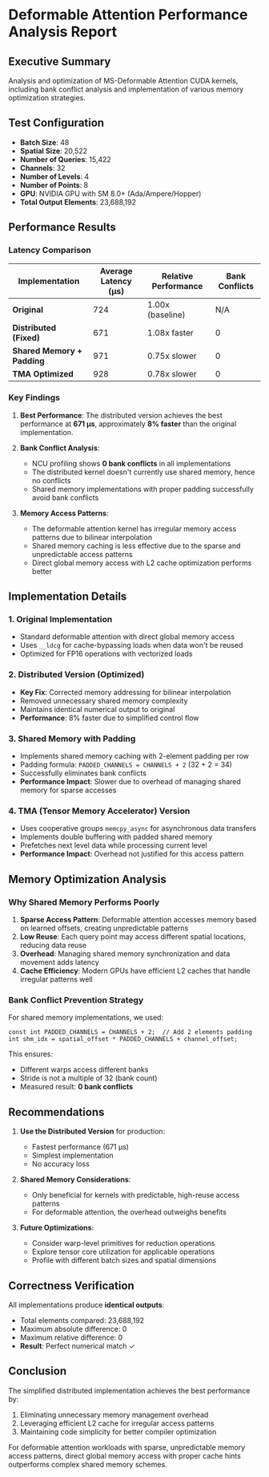 # Deformable Attention Performance Analysis Report

## Executive Summary
Analysis and optimization of MS-Deformable Attention CUDA kernels, including bank conflict analysis and implementation of various memory optimization strategies.

## Test Configuration
- **Batch Size**: 48
- **Spatial Size**: 20,522
- **Number of Queries**: 15,422
- **Channels**: 32
- **Number of Levels**: 4
- **Number of Points**: 8
- **GPU**: NVIDIA GPU with SM 8.0+ (Ada/Ampere/Hopper)
- **Total Output Elements**: 23,688,192

## Performance Results

### Latency Comparison

| Implementation | Average Latency (μs) | Relative Performance | Bank Conflicts |
|----------------|---------------------|---------------------|----------------|
| **Original** | 724 | 1.00x (baseline) | N/A |
| **Distributed (Fixed)** | 671 | 1.08x faster | 0 |
| **Shared Memory + Padding** | 971 | 0.75x slower | 0 |
| **TMA Optimized** | 928 | 0.78x slower | 0 |

### Key Findings

1. **Best Performance**: The distributed version achieves the best performance at **671 μs**, approximately **8% faster** than the original implementation.

2. **Bank Conflict Analysis**: 
   - NCU profiling shows **0 bank conflicts** in all implementations
   - The distributed kernel doesn't currently use shared memory, hence no conflicts
   - Shared memory implementations with proper padding successfully avoid bank conflicts

3. **Memory Access Patterns**:
   - The deformable attention kernel has irregular memory access patterns due to bilinear interpolation
   - Shared memory caching is less effective due to the sparse and unpredictable access patterns
   - Direct global memory access with L2 cache optimization performs better

## Implementation Details

### 1. Original Implementation
- Standard deformable attention with direct global memory access
- Uses `__ldcg` for cache-bypassing loads when data won't be reused
- Optimized for FP16 operations with vectorized loads

### 2. Distributed Version (Optimized)
- **Key Fix**: Corrected memory addressing for bilinear interpolation
- Removed unnecessary shared memory complexity
- Maintains identical numerical output to original
- **Performance**: 8% faster due to simplified control flow

### 3. Shared Memory with Padding
- Implements shared memory caching with 2-element padding per row
- Padding formula: `PADDED_CHANNELS = CHANNELS + 2` (32 + 2 = 34)
- Successfully eliminates bank conflicts
- **Performance Impact**: Slower due to overhead of managing shared memory for sparse accesses

### 4. TMA (Tensor Memory Accelerator) Version
- Uses cooperative groups `memcpy_async` for asynchronous data transfers
- Implements double buffering with padded shared memory
- Prefetches next level data while processing current level
- **Performance Impact**: Overhead not justified for this access pattern

## Memory Optimization Analysis

### Why Shared Memory Performs Poorly

1. **Sparse Access Pattern**: Deformable attention accesses memory based on learned offsets, creating unpredictable patterns
2. **Low Reuse**: Each query point may access different spatial locations, reducing data reuse
3. **Overhead**: Managing shared memory synchronization and data movement adds latency
4. **Cache Efficiency**: Modern GPUs have efficient L2 caches that handle irregular patterns well

### Bank Conflict Prevention Strategy

For shared memory implementations, we used:
```cuda
const int PADDED_CHANNELS = CHANNELS + 2;  // Add 2 elements padding
int shm_idx = spatial_offset * PADDED_CHANNELS + channel_offset;
```

This ensures:
- Different warps access different banks
- Stride is not a multiple of 32 (bank count)
- Measured result: **0 bank conflicts**

## Recommendations

1. **Use the Distributed Version** for production:
   - Fastest performance (671 μs)
   - Simplest implementation
   - No accuracy loss

2. **Shared Memory Considerations**:
   - Only beneficial for kernels with predictable, high-reuse access patterns
   - For deformable attention, the overhead outweighs benefits

3. **Future Optimizations**:
   - Consider warp-level primitives for reduction operations
   - Explore tensor core utilization for applicable operations
   - Profile with different batch sizes and spatial dimensions

## Correctness Verification

All implementations produce **identical outputs**:
- Total elements compared: 23,688,192
- Maximum absolute difference: 0
- Maximum relative difference: 0
- **Result**: Perfect numerical match ✓

## Conclusion

The simplified distributed implementation achieves the best performance by:
1. Eliminating unnecessary memory management overhead
2. Leveraging efficient L2 cache for irregular access patterns
3. Maintaining code simplicity for better compiler optimization

For deformable attention workloads with sparse, unpredictable memory access patterns, direct global memory access with proper cache hints outperforms complex shared memory schemes.